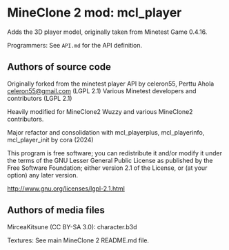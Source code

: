 # MineClone 2 mod: mcl_player
Adds the 3D player model, originally taken from Minetest Game 0.4.16.

Programmers: See `API.md` for the API definition.

## Authors of source code
Originally forked from the minetest player API by celeron55, Perttu Ahola <celeron55@gmail.com> (LGPL 2.1)
Various Minetest developers and contributors (LGPL 2.1)

Heavily modified for MineClone2 Wuzzy and various MineClone2 contributors.

Major refactor and consolidation with mcl_playerplus, mcl_playerinfo, mcl_player_init by cora (2024)

This program is free software; you can redistribute it and/or modify
it under the terms of the GNU Lesser General Public License as published by
the Free Software Foundation; either version 2.1 of the License, or
(at your option) any later version.

http://www.gnu.org/licenses/lgpl-2.1.html

## Authors of media files
MirceaKitsune (CC BY-SA 3.0):
  character.b3d

Textures: See main MineClone 2 README.md file.
